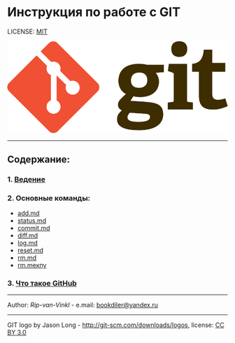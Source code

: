 # Инструкция по работе с GIT

LICENSE: [MIT](./license.md)

![git-logo](./assets/Git-Logo-2Color.png)

---

## Содержание:
### 1. [Ведение](./сonduction.md)
### 2. Основные команды:
  * [add.md](./commands/add.md)
  * [status.md](./commands/status.md)
  * [commit.md](./commands/commit.md)
  * [diff.md](./commands/diff.md)
  * [log.md](./commands/log.md)
  * [reset.md](./commands/reset.md)
  * [rm.md](./commands/rm.md)
  * [rm.mекпу](./commands/merge.md)
### 3. [Что такое GitHub](./github.md)

---
Author:  *Rip-van-Vinkl* - e.mail: bookdiler@yandex.ru

---

GIT logo by Jason Long - http://git-scm.com/downloads/logos, license: [CC BY 3.0](https://creativecommons.org/licenses/by/3.0/)